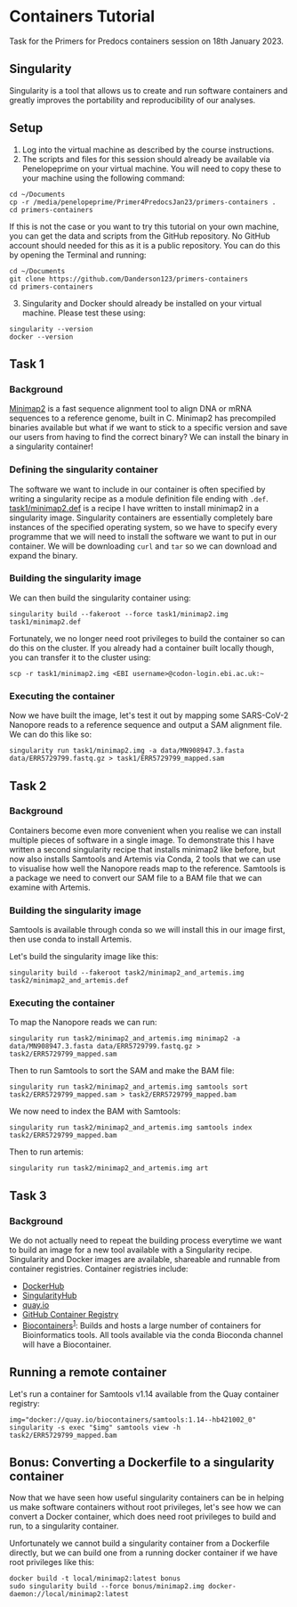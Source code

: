 # Containers Tutorial

Task for the Primers for Predocs containers session on 18th January 2023.

## Singularity

Singularity is a tool that allows us to create and run software containers and greatly improves the portability and reproducibility of our analyses.

## Setup

1) Log into the virtual machine as described by the course instructions.
2) The scripts and files for this session should already be available via Penelopeprime on your virtual machine. You will need to copy these to your machine using the following command:
```{bash}
cd ~/Documents
cp -r /media/penelopeprime/Primer4PredocsJan23/primers-containers .
cd primers-containers
```
If this is not the case or you want to try this tutorial on your own machine, you can get the data and scripts from the GitHub repository. No GitHub account should needed for this as it is a public repository. You can do this by opening the Terminal and running:
```{bash}
cd ~/Documents
git clone https://github.com/Danderson123/primers-containers
cd primers-containers
```
3) Singularity and Docker should already be installed on your virtual machine. Please test these using:
```{bash}
singularity --version
docker --version
```

## Task 1

### Background

[Minimap2](https://github.com/lh3/minimap2) is a fast sequence alignment tool to align DNA or mRNA sequences to a reference genome, built in C. Minimap2 has precompiled binaries available but what if we want to stick to a specific version and save our users from having to find the correct binary? We can install the binary in a singularity container!

### Defining the singularity container

The software we want to include in our container is often specified by writing a singularity recipe as a module definition file ending with `.def`. [task1/minimap2.def](https://github.com/Danderson123/primers-containers/blob/master/task1/minimap2-recipe.def) is a recipe I have written to install minimap2 in a singularity image. Singularity containers are essentially completely bare instances of the specified operating system, so we have to specify every programme that we will need to install the software we want to put in our container. We will be downloading `curl` and `tar` so we can download and expand the binary.

### Building the singularity image

We can then build the singularity container using:
```{bash}
singularity build --fakeroot --force task1/minimap2.img task1/minimap2.def
```
Fortunately, we no longer need root privileges to build the container so can do this on the cluster. If you already had a container built locally though, you can transfer it to the cluster using:
```{bash}
scp -r task1/minimap2.img <EBI username>@codon-login.ebi.ac.uk:~
```

### Executing the container

Now we have built the image, let's test it out by mapping some SARS-CoV-2 Nanopore reads to a reference sequence and output a SAM alignment file. We can do this like so:
```{bash}
singularity run task1/minimap2.img -a data/MN908947.3.fasta data/ERR5729799.fastq.gz > task1/ERR5729799_mapped.sam
```

## Task 2

### Background

Containers become even more convenient when you realise we can install multiple pieces of software in a single image. To demonstrate this I have written a second singularity recipe that installs minimap2 like before, but now also installs Samtools and Artemis via Conda, 2 tools that we can use to visualise how well the Nanopore reads map to the reference. Samtools is a package we need to convert our SAM file to a BAM file that we can examine with Artemis.

### Building the singularity image

Samtools is available through conda so we will install this in our image first, then use conda to install Artemis.

Let's build the singularity image like this:
```{bash}
singularity build --fakeroot task2/minimap2_and_artemis.img task2/minimap2_and_artemis.def
```

### Executing the container

To map the Nanopore reads we can run:
```{bash}
singularity run task2/minimap2_and_artemis.img minimap2 -a data/MN908947.3.fasta data/ERR5729799.fastq.gz > task2/ERR5729799_mapped.sam
```
Then to run Samtools to sort the SAM and make the BAM file:
```{bash}
singularity run task2/minimap2_and_artemis.img samtools sort task2/ERR5729799_mapped.sam > task2/ERR5729799_mapped.bam
```
We now need to index the BAM with Samtools:
```{bash}
singularity run task2/minimap2_and_artemis.img samtools index task2/ERR5729799_mapped.bam
```
Then to run artemis:
```{bash}
singularity run task2/minimap2_and_artemis.img art
```

## Task 3

### Background

We do not actually need to repeat the building process everytime we want to build an image for a new tool available with a Singularity recipe. Singularity and Docker images are available, shareable and runnable from container registries. Container registries include:
* [DockerHub](https://hub.docker.com/)
* [SingularityHub](https://singularityhub.com/)
* [quay.io](https://quay.io/)
* [GitHub Container Registry](https://docs.github.com/en/packages/working-with-a-github-packages-registry/working-with-the-container-registry)
* [Biocontainers](https://biocontainers.pro/registry)<sup>[1](https://academic.oup.com/bioinformatics/article/33/16/2580/3096437?login=true)</sup>: Builds and hosts a large number of containers for Bioinformatics tools. All tools available via the conda Bioconda channel will have a Biocontainer.

## Running a remote container

Let's run a container for Samtools v1.14 available from the Quay container registry:
```{bash}
img="docker://quay.io/biocontainers/samtools:1.14--hb421002_0"
singularity -s exec "$img" samtools view -h task2/ERR5729799_mapped.bam
```

## Bonus: Converting a Dockerfile to a singularity container

Now that we have seen how useful singularity containers can be in helping us make software containers without root privileges, let's see how we can convert a Docker container, which does need root privileges to build and run, to a singularity container.

Unfortunately we cannot build a singularity container from a Dockerfile directly, but we can build one from a running docker container if we have root privileges like this:

```{bash}
docker build -t local/minimap2:latest bonus
sudo singularity build --force bonus/minimap2.img docker-daemon://local/minimap2:latest
```
